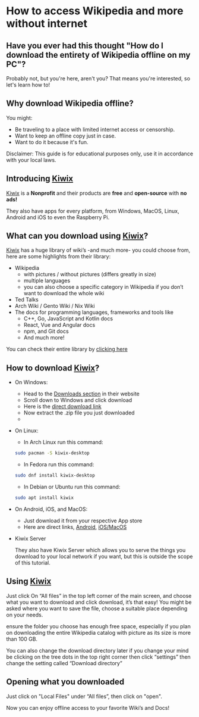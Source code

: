 # **How to access Wikipedia and more without internet**

## Have you ever had this thought "How do I download the entirety of Wikipedia offline on my PC"?

Probably not, but you're here, aren't you? That means you're interested, so let's learn how to!

## Why download Wikipedia offline?

You might:

- Be traveling to a place with limited internet access or censorship.
- Want to keep an offline copy just in case.
- Want to do it because it's fun.

Disclaimer: This guide is for educational purposes only, use it in accordance with your local laws. 

## Introducing [Kiwix](https://kiwix.org/en/)

[Kiwix](https://kiwix.org/en/) is a **Nonprofit** and their products are **free** and **open-source** with **no ads!**

They also have apps for every platform, from Windows, MacOS, Linux, Android and iOS to even the Raspberry Pi.

## What can you download using [Kiwix](https://kiwix.org/en/)?

[Kiwix](https://kiwix.org/en/) has a huge library of wiki’s -and much more- you could choose from, here are some highlights from their library:

- Wikipedia
    - with pictures / without pictures (differs greatly in size)
    - multiple languages
    - you can also choose a specific category in Wikipedia if you don’t want to download the whole wiki
- Ted Talks
- Arch Wiki / Gento Wiki / Nix Wiki
- The docs for programming languages, frameworks and tools like
    - C++, Go, JavaScript and Kotlin docs
    - React, Vue and Angular docs
    - npm, and Git docs
    - And much more!

You can check their entire library by [clicking here](https://library.kiwix.org/#lang=eng&q=)

## How to download [Kiwix](https://kiwix.org/en/)?

- On Windows:
    - Head to the [Downloads section](https://kiwix.org/en/applications/) in their website
    - Scroll down to Windows and click download
    - Here is the [direct download link](https://download.kiwix.org/release/kiwix-desktop/kiwix-desktop_windows_x64.zip)
    - Now extract the .zip file you just downloaded
    - 
- On Linux:
    - In Arch Linux run this command:
    
    ```bash
    sudo pacman -S kiwix-desktop
    ```
    
    - In Fedora run this command:
    
    ```bash
    sudo dnf install kiwix-desktop
    ```
    
    - In Debian or Ubuntu run this command:
    
    ```bash
    sudo apt install kiwix
    ```
    
- On Android, iOS, and MacOS:
    - Just download it from your respective App store
    - Here are direct links, [Android](https://play.google.com/store/apps/details?id=org.kiwix.kiwixmobile&pli=1), [iOS/MacOS](https://apps.apple.com/us/app/kiwix/id997079563)
- Kiwix Server
    
    They also have Kiwix Server which allows you to serve the things you download to your local network if you want, but this is outside the scope of this tutorial.
    

## Using [Kiwix](https://kiwix.org/en/)

Just click On “All files” in the top left corner of the main screen, and choose what you want to download and click download, it’s that easy!
You might be asked where you want to save the file, choose a suitable place depending on your needs.

ensure the folder you choose has enough free space, especially if you plan on downloading the entire Wikipedia catalog with picture as its size is more than 100 GB. 

You can also change the download directory later if you change your mind be clicking on the tree dots in the top right corner then click “settings” then change the setting called “Download directory”
## Opening what you downloaded
Just click on "Local Files" under “All files”, then click on "open".

Now you can enjoy offline access to your favorite Wiki’s and Docs!

#
